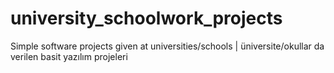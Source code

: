 # university_schoolwork_projects
Simple software projects given at universities/schools | üniversite/okullar da verilen basit yazılım projeleri
